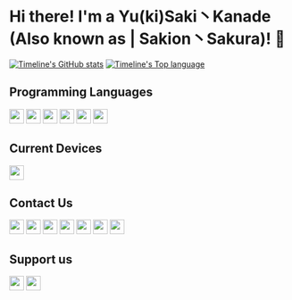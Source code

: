 # Hi there! I'm a Yu(ki)Saki丶Kanade (Also known as | Sakion丶Sakura)! 👋
[![Timeline's GitHub stats](https://github-readme-stats.vercel.app/api?username=Nep-Timeline&bg_color=30,e96443,904e95&title_color=fff&text_color=fff&count_private=true&hide_border=true)](https://github.com/anuraghazra/github-readme-stats)
[![Timeline's Top language](https://github-readme-stats.vercel.app/api/top-langs?username=Nep-Timeline&bg_color=30,e96443,904e95&title_color=fff&text_color=fff&count_private=true&hide_border=true)](https://github.com/anuraghazra/github-readme-stats)

## Programming Languages

[<img height="26" src="https://shields.io/badge/Java-F80000.svg?style=flat-square&logo=oracle&logoColor=FFFFFF"/>](https://wikipedia.org/wiki/Java_(programming_language))
[<img height="26" src="https://shields.io/badge/JavaScript-F7DF1E.svg?style=flat-square&logo=javascript&logoColor=000000"/>](https://wikipedia.org/wiki/JavaScript)
[<img height="26" src="https://shields.io/badge/Kotlin-7F52FF.svg?style=flat-square&logo=kotlin&logoColor=FFFFFF"/>](https://wikipedia.org/wiki/Kotlin_(programming_language))
[<img height="26" src="https://shields.io/badge/C-A8B9CC.svg?style=flat-square&logo=C&logoColor=FFFFFF"/>](https://wikipedia.org/wiki/C_(programming_language))
[<img height="26" src="https://shields.io/badge/C%2B%2B-00599C.svg?style=flat-square&logo=C%2B%2B&logoColor=FFFFFF"/>](https://wikipedia.org/wiki/C%2B%2B)
[<img height="26" src="https://shields.io/badge/Rust-FFFFFF.svg?style=flat-square&logo=rust&logoColor=000000"/>](https://en.wikipedia.org/wiki/Rust_(programming_language))

## Current Devices

[<img height="26" src="https://shields.io/badge/Houji-FFFFFF.svg?style=flat-square&logo=XiaoMi"/>](https://www.mi.com/hk/product/xiaomi-14/)

## Contact Us

[<img height="26" src="https://shields.io/badge/Nep_Timeline-000000.svg?style=flat-square&logo=X"/>](https://x.com/Nep_Timeline)
[<img height="26" src="https://shields.io/badge/GitLab-000000.svg?style=flat-square&logo=Gitlab"/>](https://gitlab.com/Nep_Timeline)
[<img height="26" src="https://shields.io/badge/GitGud-000000.svg?style=flat-square&logo=Gitlab"/>](https://gitgud.io/Nep_Timeline)
[<img height="26" src="https://shields.io/badge/Nep_Timeline-ffffff.svg?style=flat-square&logo=discord"/>](https://discord.com/)
[<img height="26" src="https://shields.io/badge/Nep_Timeline-ffffff.svg?style=flat-square&logo=telegram"/>](https://t.me/nep_timeline)
[<img height="26" src="https://shields.io/badge/咲夜Sakura-000000.svg?style=flat-square&logo=steam"/>](https://steamcommunity.com/id/Sakion_Sakura/)
[<img height="26" src="https://shields.io/badge/Nep_Timeline-000000.svg?style=flat-square&logo=threads"/>](https://threads.net/Nep_Timeline)

## Support us

[<img height="26" src="https://shields.io/badge/Alipay-ffffff.svg?style=flat-square&logo=Alipay"/>](https://sakion.top/support/alipay.jpg)
[<img height="26" src="https://shields.io/badge/WeChat-ffffff.svg?style=flat-square&logo=WeChat"/>](https://sakion.top/support/wechat.jpg)
